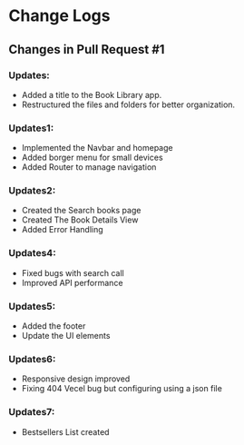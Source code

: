 # Change Logs

## Changes in Pull Request #1

### Updates:
- Added a title to the Book Library app.
- Restructured the files and folders for better organization.

### Updates1:

- Implemented the Navbar and homepage
- Added borger menu for small devices
- Added Router to manage navigation

### Updates2:

- Created the Search books page
- Created The Book Details View
- Added Error Handling

### Updates4:

- Fixed bugs with search call
- Improved API performance

### Updates5:

- Added the footer
- Update the UI elements

### Updates6:

- Responsive design improved
- Fixing 404 Vecel bug but configuring using a json file

### Updates7:

- Bestsellers List created

